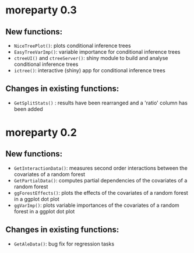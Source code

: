 # moreparty 0.3

## New functions:

* `NiceTreePlot()`: plots conditional inference trees
* `EasyTreeVarImp()`: variable importance for conditional inference trees
* `ctreeUI()` and `ctreeServer()`: shiny module to build and analyse conditional inference trees
* `ictree()`: interactive (shiny) app for conditional inference trees
 
## Changes in existing functions:

* `GetSplitStats()` : results have been rearranged and a 'ratio' column has been added



# moreparty 0.2

## New functions:

* `GetInteractionData()`: measures second order interactions between the covariates of a random forest
* `GetPartialData()`: computes partial dependencies of the covariates of a random forest
* `ggForestEffects()`: plots the effects of the covariates of a random forest in a ggplot dot plot
* `ggVarImp()`: plots variable importances of the covariates of a random forest in a ggplot dot plot

## Changes in existing functions:

* `GetAleData()`: bug fix for regression tasks